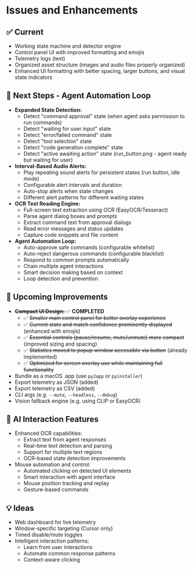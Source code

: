 # Issues and Enhancements

## ✅ Current
- Working state machine and detector engine
- Control panel UI with improved formatting and emojis
- Telemetry logs (text)
- Organized asset structure (images and audio files properly organized)
- Enhanced UI formatting with better spacing, larger buttons, and visual state indicators

## 🚀 Next Steps - Agent Automation Loop
- **Expanded State Detection:**
  - Detect "command approval" state (when agent asks permission to run commands)
  - Detect "waiting for user input" state
  - Detect "error/failed command" state
  - Detect "tool selection" state
  - Detect "code generation complete" state
  - Detect "active awaiting action" state (run_button.png - agent ready but waiting for user)
- **Interval-Based Audio Alerts:**
  - Play repeating sound alerts for persistent states (run button, idle mode)
  - Configurable alert intervals and duration
  - Auto-stop alerts when state changes
  - Different alert patterns for different waiting states
- **OCR Text Reading Engine:**
  - Full-screen text extraction using OCR (EasyOCR/Tesseract)
  - Parse agent dialog boxes and prompts
  - Extract command text from approval dialogs
  - Read error messages and status updates
  - Capture code snippets and file content
- **Agent Automation Loop:**
  - Auto-approve safe commands (configurable whitelist)
  - Auto-reject dangerous commands (configurable blacklist)
  - Respond to common prompts automatically
  - Chain multiple agent interactions
  - Smart decision making based on context
  - Loop detection and prevention

## 🧪 Upcoming Improvements
- **~~Compact UI Design:~~** ✅ **COMPLETED**
  - ✅ ~~Smaller main control panel for better overlay experience~~
  - ✅ ~~Current state and match confidence prominently displayed~~ (enhanced with emojis)
  - ✅ ~~Essential controls (pause/resume, mute/unmute) more compact~~ (improved sizing and spacing)
  - ✅ ~~Statistics moved to popup window accessible via button~~ (already implemented)
  - ✅ ~~Optimized for screen overlay use while maintaining full functionality~~
- Bundle as a macOS .app (use `py2app` or `pyinstaller`)
- Export telemetry as JSON (added)
- Export telemetry as CSV (added)
- CLI args (e.g. `--mute`, `--headless`, `--debug`)
- Vision fallback engine (e.g. using CLIP or EasyOCR)

## 🤖 AI Interaction Features
- Enhanced OCR capabilities:
  - Extract text from agent responses
  - Real-time text detection and parsing
  - Support for multiple text regions
  - OCR-based state detection improvements
- Mouse automation and control:
  - Automated clicking on detected UI elements
  - Smart interaction with agent interface
  - Mouse position tracking and replay
  - Gesture-based commands

## 💡 Ideas
- Web dashboard for live telemetry
- Window-specific targeting (Cursor only)
- Timed disable/mute toggles
- Intelligent interaction patterns:
  - Learn from user interactions
  - Automate common response patterns
  - Context-aware clicking
